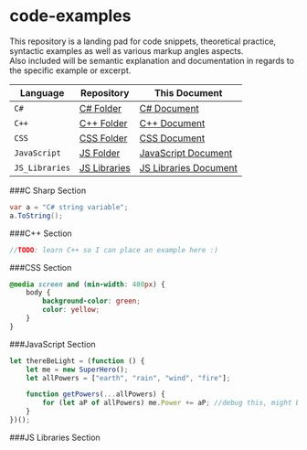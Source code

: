 # code-examples
This repository is a landing pad for code snippets, theoretical practice, 
syntactic examples as well as various markup angles aspects.  
Also included will be semantic explanation and documentation in regards to the specific example or excerpt.

| Language      | Repository                                                                                        | This Document                                 |
|---------------|---------------------------------------------------------------------------------------------------|-----------------------------------------------|
|`C#`           | [C# Folder](../../../C%23)            | [C# Document](#c-sharp-section)                     |
|`C++`          | [C++ Folder](https://github.com/Chef-Code/code-examples/tree/master/code-examples/C%2B%2B)        | [C++ Document](#c-section)                   |
|`CSS`          | [CSS Folder](../CSS)            | [CSS Document](#css-section)                   |
|`JavaScript`   | [JS Folder](https://github.com/Chef-Code/code-examples/tree/master/code-examples/JavaScript)      | [JavaScript Document](#javascript-section)     |
|`JS_Libraries` | [JS Libraries](https://github.com/Chef-Code/code-examples/tree/master/code-examples/JS_Libraries) | [JS Libraries Document](#js-libraries-section) |

###C Sharp Section
```csharp
var a = "C# string variable";
a.ToString();
```

###C++ Section
```c
//TODO: learn C++ so I can place an example here :)
```
###CSS Section
```css
@media screen and (min-width: 480px) {
    body {
        background-color: green;
        color: yellow;
    }
}
```
###JavaScript Section
```javascript
let thereBeLight = (function () {
    let me = new SuperHero();
    let allPowers = ["earth", "rain", "wind", "fire"];

    function getPowers(...allPowers) {
        for (let aP of allPowers) me.Power += aP; //debug this, might be out of scope
    }
})();
```
###JS Libraries Section

